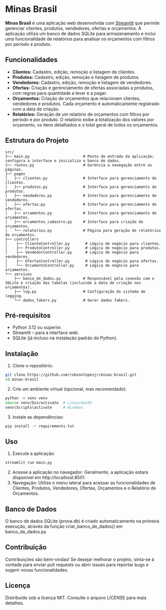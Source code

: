 # Minas Brasil

**Minas Brasil** é uma aplicação web desenvolvida com [Streamlit](https://streamlit.io/) que permite gerenciar clientes, produtos, vendedores, ofertas e orçamentos. A aplicação utiliza um banco de dados SQLite para armazenamento e inclui uma funcionalidade de relatórios para analisar os orçamentos com filtros por período e produto.

## Funcionalidades

- **Clientes:** Cadastro, edição, remoção e listagem de clientes.
- **Produtos:** Cadastro, edição, remoção e listagem de produtos.
- **Vendedores:** Cadastro, edição, remoção e listagem de vendedores.
- **Ofertas:** Criação e gerenciamento de ofertas associadas a produtos, com regras para quantidade a levar e a pagar.
- **Orçamentos:** Criação de orçamentos que relacionam clientes, vendedores e produtos. Cada orçamento é automaticamente registrado com a data de criação.
- **Relatórios:** Geração de um relatório de orçamentos com filtros por período e por produto. O relatório exibe a totalização dos valores por orçamento, os itens detalhados e o total geral de todos os orçamentos.

## Estrutura do Projeto
````text
src/
├── main.py                        # Ponto de entrada da aplicação; configura a interface e inicializa o banco de dados.
├── routes.py                      # Gerencia a navegação entre as páginas.
├── pages
│   ├── clientes.py                # Interface para gerenciamento de clientes.
│   ├── produtos.py                # Interface para gerenciamento de produtos.
│   ├── vendedores.py              # Interface para gerenciamento de vendedores.
│   ├── ofertas.py                 # Interface para gerenciamento de ofertas.
│   ├── orcamentos.py              # Interface para gerenciamento de orçamentos.
│   ├── orcamentos_cadastro.py     # Interface para criação de orçamentos.
│   └── relatorios.py              # Página para geração de relatórios de orçamentos.
├── controllers
│    ├── ClienteController.py       # Lógica de negócio para clientes.
│    ├── ProdutoController.py       # Lógica de negócio para produtos.
│    ├── VendedorController.py      # Lógica de negócio para vendedores.
│    ├── OfertasController.py       # Lógica de negócio para ofertas.
│    └── OrcamentoController.py     # Lógica de negócio para orçamentos.
└── services
    ├── banco_de_dados.py          # Responsável pela conexão com o SQLite e criação das tabelas (incluindo a data de criação nos orçamentos).
    ├── log.py                     # Configuração do sistema de logging.
    └── dados_fakers.py            # Gerar dados fakers.
````

## Pré-requisitos
- Python 3.12 ou superior.
- Streamlit – para a interface web.
- SQLite (já incluso na instalação padrão do Python).

## Instalação
1. Clone o repositório:
```bash
git clone https://github.com/robsonlopesjr/minas-brasil.git
cd minas-brasil
```

2. Crie um ambiente virtual (opcional, mas recomendado):
```bash
python -m venv venv
source venv/bin/activate  # Linux/macOS
venv\Scripts\activate     # Windows
```
3. Instale as dependências:
```bash
pip install -r requirements.txt
```

## Uso
1. Execute a aplicação:
```bash
streamlit run main.py
```
2. Acesse a aplicação no navegador:
Geralmente, a aplicação estará disponível em http://localhost:8501.
3. Navegação:
Utilize o menu lateral para acessar as funcionalidades de Clientes, Produtos, Vendedores, Ofertas, Orçamentos e o Relatório de Orçamentos.

##  Banco de Dados
O banco de dados SQLite (prova.db) é criado automaticamente na primeira execução, através da função criar_banco_de_dados() em banco_de_dados.py.

##  Contribuição
Contribuições são bem-vindas! Se desejar melhorar o projeto, sinta-se à vontade para enviar pull requests ou abrir issues para reportar bugs e sugerir novas funcionalidades.

##  Licença
Distribuído sob a licença MIT. Consulte o arquivo LICENSE para mais detalhes.
